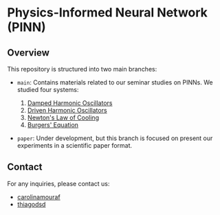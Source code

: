 # Physics-Informed Neural Network (PINN)

## Overview

This repository is structured into two main branches:

- `main`: Contains materials related to our seminar studies on PINNs. We studied four systems:
    1. [Damped Harmonic Oscillators](notebooks/damped_harmonic_oscillator.ipynb)
    2. [Driven Harmonic Oscillators](notebooks/driven_harmonic_oscillator.ipynb)
    3. [Newton's Law of Cooling](notebooks/newton_law_cooling.ipynb)
    4. [Burgers' Equation](notebooks/bateman_burgers_equation.ipynb)
  
- `paper`: Under development, but this branch is focused on present our experiments in a scientific paper format.

## Contact

For any inquiries, please contact us:

- [carolinamouraf](https://github.com/carolinamouraf)
- [thiagodsd](https://github.com/thiagodsd)


<!--

:floppy_disk: [google drive](https://drive.google.com/drive/folders/1q4rUKQ8sSXJGirQYPOodSbaE9h4kbZ_q?usp=drive_link)

# notebooks

- `notebooks/dho_with_param_learning.ipynb`<br/> In this notebook we will try to write code for a PINN that solves the **Damped Harmonic Oscillator** (DHO) problem. We will not use the parameter learning approach. Instead, we will use a MLP to learn the solution of the DHO problem. Then, we turn the MLP in a PINN by adding the DHO ODE as a loss function.<br/> The goal here is not to get the best results, but to get a working code that we can use as a starting point for the parameter learning approach.

- `notebooks/dho_without_param_learning_debug_0.ipynb`<br/> In this notebook we will try to make some experiments with the **Damped Harmonic Oscillator** (DHO) synthetic data. Here the goal is to vary some hyperparameters and see how the model behaves in terms interpolation -- rather than extrapolation.

- `notebooks/dho_without_param_learning_debug_1.ipynb`<br/> In this notebook we will try to make some experiments with the **Damped Harmonic Oscillator** (DHO) synthetic data. Here the goal is to explore the ability of the model to learn regions out of both locations and training domain.

- `notebooks/dho_without_param_learning_debug_2.ipynb`<br/> In this notebook we will try to make some experiments with the **Damped Harmonic Oscillator** (DHO) synthetic data. Here the goal is to explore the ability of the model to learn the ODE's solution given that we only know data from lower and upper bounds of domain.

- `notebooks/dho_with_param_learning_debug_0.ipynb` <br/> In this notebook we will try to make some experiments with the **Driven Harmonic Oscillator** (DHO) synthetic data. We try to learn the intensity $F_0$ of sinonoidal driven force in $$m\ddot{x} + c\dot{x} + kx = F_0\cos(\omega t + \phi_d)$$

- `notebooks/nlc_wit_param_learning.ipynb` <br/>In this notebook we will try to estimate the parameters of the **Newton's Law of Cooling (NLC)** using a Physics-Informed Neural Network (PINN). We will compare the results with that obtained using a simple Ordinary Least Squares (OLS) regression.


# references

`todo`

-->
